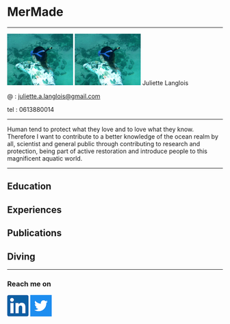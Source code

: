 # MerMade
________________
![dive](/images/freedivingjuju.png)
<img type="left" width="154" height="120" src="/images/freedivingjuju.png"> Juliette Langlois

@ :   juliette.a.langlois@gmail.com

tel : 0613880014

_________________

Human tend to protect what they love and to love what they know. Therefore I want to contribute to a better knowledge of the ocean realm by all, scientist and general public through contributing to research and protection, being part of active restoration and introduce people to this magnificent aquatic world.

_________________
  
## Education

## Experiences

## Publications

## Diving


_________________________________

### Reach me on

[![linkedin](/images/linkedin.png)](https://www.linkedin.com/in/juliette-langlois-838271109/) [![twitter](/images/twitter.png)](https://twitter.com/Juliette__L) 

